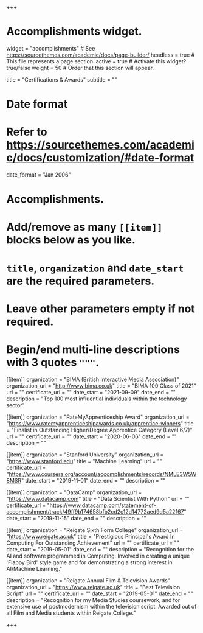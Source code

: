 +++
# Accomplishments widget.
widget = "accomplishments"  # See https://sourcethemes.com/academic/docs/page-builder/
headless = true  # This file represents a page section.
active = true  # Activate this widget? true/false
weight = 50  # Order that this section will appear.

title = "Certifications & Awards"
subtitle = ""

# Date format
#   Refer to https://sourcethemes.com/academic/docs/customization/#date-format
date_format = "Jan 2006"

# Accomplishments.
#   Add/remove as many `[[item]]` blocks below as you like.
#   `title`, `organization` and `date_start` are the required parameters.
#   Leave other parameters empty if not required.
#   Begin/end multi-line descriptions with 3 quotes `"""`.

[[item]]
  organization = "BIMA (British Interactive Media Association)"
  organization_url = "http://www.bima.co.uk"
  title = "BIMA 100 Class of 2021"
  url = ""
  certificate_url = ""
  date_start = "2021-09-09"
  date_end = ""
  description = "Top 100 most influential individuals within the technology sector"
  
  [[item]]
  organization = "RateMyApprenticeship Award"
  organization_url = "https://www.ratemyapprenticeshipawards.co.uk/apprentice-winners"
  title = "Finalist in Outstanding Higher/Degree Apprentice Category (Level 6/7)"
  url = ""
  certificate_url = ""
  date_start = "2020-06-06"
  date_end = ""
  description = ""

[[item]]
  organization = "Stanford University"
  organization_url = "https://www.stanford.edu"
  title = "Machine Learning"
  url = ""
  certificate_url = "https://www.coursera.org/account/accomplishments/records/NMLE3W5W8MSR"
  date_start = "2019-11-01"
  date_end = ""
  description = ""

[[item]]
  organization = "DataCamp"
  organization_url = "https://www.datacamp.com"
  title = "Data Scientist With Python"
  url = ""
  certificate_url = "https://www.datacamp.com/statement-of-accomplishment/track/49ff9b174658bfb2cd2c12d14772aed9d5a22167"
  date_start = "2019-11-15"
  date_end = ""
  description = ""
  
[[item]]
  organization = "Reigate Sixth Form College"
  organization_url = "https://www.reigate.ac.uk"
  title = "Prestigious Principal's Award In Computing For Outstanding Achievement"
  url = ""
  certificate_url = ""
  date_start = "2019-05-01"
  date_end = ""
  description = "Recognition for the AI and software programmed in Computing. Involved in creating a unique 'Flappy Bird' style game and for demonstrating a strong interest in AI/Machine Learning."

[[item]]
  organization = "Reigate Annual Film & Television Awards"
  organization_url = "https://www.reigate.ac.uk"
  title = "Best Television Script"
  url = ""
  certificate_url = ""
  date_start = "2019-05-01"
  date_end = ""
  description = "Recognition for my Media Studies coursework, and for extensive use of postmodernism within the television script. Awarded out of all Film and Media students within Reigate College."



+++
